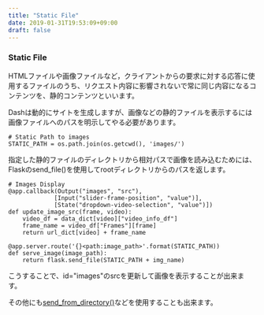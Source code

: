 ```yaml
---
title: "Static File"
date: 2019-01-31T19:53:09+09:00
draft: false
---
```


### Static File

HTMLファイルや画像ファイルなど，クライアントからの要求に対する応答に使用するファイルのうち、リクエスト内容に影響されないで常に同じ内容になるコンテンツを、静的コンテンツといいます。

Dashは動的にサイトを生成しますが、画像などの静的ファイルを表示するには画像ファイルへのパスを明示してやる必要があります。

```
# Static Path to images
STATIC_PATH = os.path.join(os.getcwd(), 'images/')
```

指定した静的ファイルのディレクトリから相対パスで画像を読み込むためには、Flaskのsend_file()を使用してrootディレクトリからのパスを返します。

```
# Images Display
@app.callback(Output("images", "src"),
             [Input("slider-frame-position", "value")],
             [State("dropdown-video-selection", "value")])
def update_image_src(frame, video):
    video_df = data_dict[video]["video_info_df"]
    frame_name = video_df["Frames"][frame]
    return url_dict[video] + frame_name

@app.server.route('{}<path:image_path>'.format(STATIC_PATH))
def serve_image(image_path):
    return flask.send_file(STATIC_PATH + img_name)
```

こうすることで、id="images"のsrcを更新して画像を表示することが出来ます。

その他にも[send_from_directory()](https://qiita.com/5zm/items/760000cf63b176be544c)などを使用することも出来ます。
